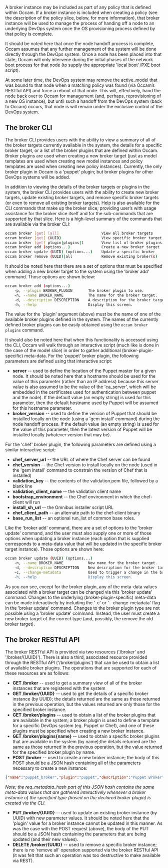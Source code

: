 A broker instance may be included as part of any policy that is defined within Occam.  If a broker instance is included when creating a policy (see the description of the policy slice, below, for more information), that broker instance will be used to manage the process of handing off a node to an underlying DevOps system once the OS provisioning process defined by that policy is complete.

It should be noted here that once the node handoff process is complete, Occam assumes that any further management of the system will be done directly through the DevOps system.  Once a node has been placed into that state, Occam will only intervene during the initial phases of the network boot process for that node (to supply the appropriate 'local boot' iPXE boot script).

At some later time, the DevOps system may remove the active_model that was bound to that node when a matching policy was found (via Occam’s RESTful API) and force a reboot of that node.  This will, effectively, hand the node back over to Occam for management (and, perhaps, reprovisioning of a new OS instance), but until such a handoff from the DevOps system (back to Occam) occurs, that node is will remain under the exclusive control of the DevOps system.

## The broker CLI

The broker CLI provides users with the ability to view a summary of all of the broker targets currently available in the system, the details for a specific broker target, or a list of the broker plugins that are defined within Occam.  Broker plugins are used when creating a new broker target (just as model templates are used when creating new model instances and policy templates are used when creating new policy instances).  Currently, the only broker plugin in Occam is a 'puppet' plugin; but broker plugins for other DevOps systems will be added.

In addition to viewing the details of the broker targets or plugins in the system, the broker CLI provides users with the ability to create new broker targets, update existing broker targets, and remove specific broker targets (or even to remove all existing broker targets).  Help is also available for the CLI commands that make up the broker slice; providing user’s with usage assistance for the broker slice itself and for the sub-commands that are supported by that slice.  Here is a high-level summary of the commands that are available via the broker CLI:
```bash
occam broker [get] [all]                   View all broker targets
occam broker [get] (UUID)                  View specific broker target
occam broker [get] plugin|plugins|t        View list of broker plugins
occam broker add (options...)              Create a new broker target
occam broker update (UUID) (options...)    Update a specific broker
occam broker remove (UUID)|all             Remove existing broker(s)
```
It should be noted here that there are a set of options that must be specified when adding a new broker target to the system using the 'broker add' command.  Those options are shown below:
```bash
occam broker add (options...)
    -p, --plugin BROKER_PLUGIN       The broker plugin to use. 
    -n, --name BROKER_NAME           The name for the broker target. 
    -d, --description DESCRIPTION    A description for the broker target. 
    -h, --help                       Display this screen.
```
The value for the 'plugin' argument (above) must be the name of one of the available broker plugins defined in the system.  The names of the currently defined broker plugins can be easily obtained using the `occam broker plugins` command.

It should also be noted here that when this functionality is accessed using the CLI, Occam will walk through an interactive script (much like is done in the case of the model slice) in order to gather additional (broker-plugin-specific) meta-data. For the 'puppet' broker plugin, the following parameters are defined using that interactive script:

* **server** -- used to define the location of the Puppet master for a given node. It should be noted here that a hostname should be used for the value of this parameter (rather than an IP address) because this server value is also assumed to be the value of the 'ca_server', which will be embedded in the certificates used for authentication between puppet and the node). If the default value (an empty string) is used for this parameter, then the default hostname used by Puppet will be assumed for this hostname parameter.
* **broker_version** -- used to define the version of Puppet that should be installed locally on the node (using a 'gem install' command) during the node handoff process. If the default value (an empty string) is used for the value of this parameter, then the latest version of Puppet will be installed locally (whatever version that may be).

For the 'chef' broker plugin, the following parameters are defined using a similar interactive script:

* **chef_server_url** -- the URL of where the Chef server can be found
* **chef_version** -- the Chef version to install locally on the node (used in the 'gem install' command to constrain the version of Chef that is installed)
* **validation_key** -- the contents of the validation.pem file, followed by a blank line
* **validation_client_name** -- the validation client name
* **bootstrap_environment** -- the Chef environment in which the chef-client will run
* **install_sh_url** -- the Omnibus installer script URL
* **chef_client_path** -- an alternate path to the chef-client binary
* **base_run_list** -- an optional run_list of common base roles.

Like the 'broker add' command, there are a set of options to the 'broker update' command, and the user must also supply one or more of those options when updating a broker instance (each option that is supplied corresponds to a meta-data value that will be updated in the specific broker target instance).  Those options are shown here:
```bash
occam broker update (UUID) (options...)
    -n, --name BROKER_NAME           New name for the broker target. 
    -d, --description DESCRIPTION    New description for the broker target. 
    -c, --change-metadata            Used to trigger a change in the broker's meta-data 
    -h, --help                       Display this screen.
```
As you can see, except for the broker plugin, any of the meta-data values associated with a broker target can be changed via this 'broker update' command.  Changes to the underlying (broker-plugin-specific) meta-data can be made interactively by including the '-c' or '--change-metadata' flag in the 'broker update' command.  Changes to the broker plugin type are not possible using a 'broker update' command.  Instead, the user must create a new broker target of the correct type (and, possibly, the remove the old broker target).

## The broker RESTful API

The broker RESTful API is provided via two resources ('/broker' and '/broker/{UUID}').  There is also a third, associated resource provided through the RESTful API ('/broker/plugins') that can be used to obtain a list of available broker plugins.  The operations that are supported for each of these resources are as follows:

* **GET /broker** -- used to get a summary view of all of the broker instances that are registered with the system
* **GET /broker/{UUID}** -- used to get the details of a specific broker instance (by UUID); the details returned are the same as those returned in the previous operation, but the values returned are only those for the specified broker instance.
* **GET /broker/plugins** -- used to obtain a list of the broker plugins that are available in the system; a broker plugin is used to define a template for a specific DevOps system (eg. Puppet or Chef), and one of these plugins must be specified when creating a new broker instance.
* **GET /broker/plugins{name}** -- used to obtain a specific broker plugins that are available in the system (by name);the details returned are the same as those returned in the previous operation, but the value returned for the specified broker plugin by name.
* **POST /broker** -- used to create a new broker instance; the body of this POST should be a JSON hash containing all of the parameters necessary to create a new instance:
```json
{"name":"puppet_broker","plugin":"puppet","description":"Puppet Broker","req_metadata_hash":{"server":"puppet.localdomain.com","broker_version":"3.0.1"}}
```
*Note; the req_metadata_hash part of this JSON hash contains the same meta-data values that are gathered interactively whenever a broker instance of the specified type (based on the declared broker plugin) is created via the CLI.*
* **PUT /broker/{UUID}** -- used to update an existing broker instance (by UUID) with new parameter values. It should be noted here that the 'plugin' value for a broker instance cannot be updated in this manner. As was the case with the POST request (above), the body of the PUT should be a JSON hash containing the parameters that are being updated (and their new values).
* **DELETE /broker/{UUID}** -- used to remove a specific broker instance; there is no 'remove all' operation supported via the broker RESTful API (it was felt that such an operation was too destructive to make available via REST).
